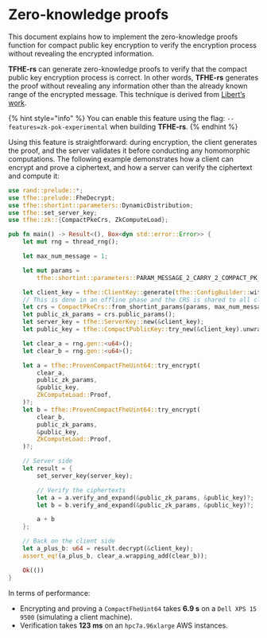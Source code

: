 # Zero-knowledge proofs

This document explains how to implement the zero-knowledge proofs function for compact public key encryption to verify the encryption process without revealing the encrypted information.

**TFHE-rs** can generate zero-knowledge proofs to verify that the compact public key encryption process is correct. In other words, **TFHE-rs** generates the proof without revealing any information other than the already known range of the encrypted message. This technique is derived from [Libert’s work](https://eprint.iacr.org/2023/800).

{% hint style="info" %}
You can enable this feature using the flag: `--features=zk-pok-experimental` when building **TFHE-rs**.
{% endhint %}

Using this feature is straightforward: during encryption, the client generates the proof, and the server validates it before conducting any homomorphic computations. The following example demonstrates how a client can encrypt and prove a ciphertext, and how a server can verify the ciphertext and compute it:

```rust
use rand::prelude::*;
use tfhe::prelude::FheDecrypt;
use tfhe::shortint::parameters::DynamicDistribution;
use tfhe::set_server_key;
use tfhe::zk::{CompactPkeCrs, ZkComputeLoad};

pub fn main() -> Result<(), Box<dyn std::error::Error>> {
    let mut rng = thread_rng();

    let max_num_message = 1;

    let mut params =
        tfhe::shortint::parameters::PARAM_MESSAGE_2_CARRY_2_COMPACT_PK_KS_PBS_TUNIFORM_2M40;

    let client_key = tfhe::ClientKey::generate(tfhe::ConfigBuilder::with_custom_parameters(params, None));
    // This is done in an offline phase and the CRS is shared to all clients and the server
    let crs = CompactPkeCrs::from_shortint_params(params, max_num_message).unwrap();
    let public_zk_params = crs.public_params();
    let server_key = tfhe::ServerKey::new(&client_key);
    let public_key = tfhe::CompactPublicKey::try_new(&client_key).unwrap();

    let clear_a = rng.gen::<u64>();
    let clear_b = rng.gen::<u64>();

    let a = tfhe::ProvenCompactFheUint64::try_encrypt(
        clear_a,
        public_zk_params,
        &public_key,
        ZkComputeLoad::Proof,
    )?;
    let b = tfhe::ProvenCompactFheUint64::try_encrypt(
        clear_b,
        public_zk_params,
        &public_key,
        ZkComputeLoad::Proof,
    )?;

    // Server side
    let result = {
        set_server_key(server_key);

        // Verify the ciphertexts
        let a = a.verify_and_expand(&public_zk_params, &public_key)?;
        let b = b.verify_and_expand(&public_zk_params, &public_key)?;

        a + b
    };

    // Back on the client side
    let a_plus_b: u64 = result.decrypt(&client_key);
    assert_eq!(a_plus_b, clear_a.wrapping_add(clear_b));

    Ok(())
}
```

In terms of performance:

* Encrypting and proving a `CompactFheUint64` takes **6.9 s** on a `Dell XPS 15 9500` (simulating a client machine).
* Verification takes **123 ms** on an `hpc7a.96xlarge` AWS instances.
